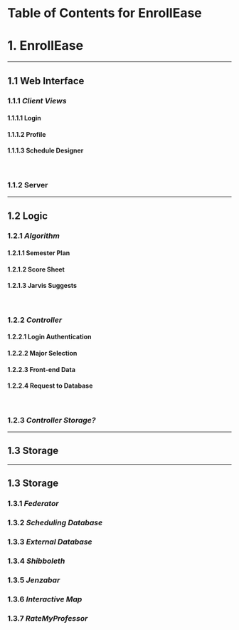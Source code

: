 # Table of Contents for EnrollEase

# 1. EnrollEase
-----------------------------------------------------------
## 1.1 Web Interface
### 1.1.1 *Client Views*
#### 1.1.1.1 Login
#### 1.1.1.2 Profile
#### 1.1.1.3 Schedule Designer
&nbsp;
### 1.1.2 Server
-----------------------------------------------------------
## 1.2 Logic
### 1.2.1 *Algorithm*
#### 1.2.1.1 Semester Plan
#### 1.2.1.2 Score Sheet
#### 1.2.1.3 Jarvis Suggests
&nbsp;
### 1.2.2 *Controller*
#### 1.2.2.1 Login Authentication
#### 1.2.2.2 Major Selection
#### 1.2.2.3 Front-end Data
#### 1.2.2.4 Request to Database
&nbsp;
### 1.2.3 *Controller Storage?*
-----------------------------------------------------------
## 1.3 Storage
-----------------------------------------------------------
## 1.3 Storage
### 1.3.1 *Federator*
### 1.3.2 *Scheduling Database*
### 1.3.3 *External Database*
### 1.3.4 *Shibboleth*
### 1.3.5 *Jenzabar*
### 1.3.6 *Interactive Map*
### 1.3.7 *RateMyProfessor*

